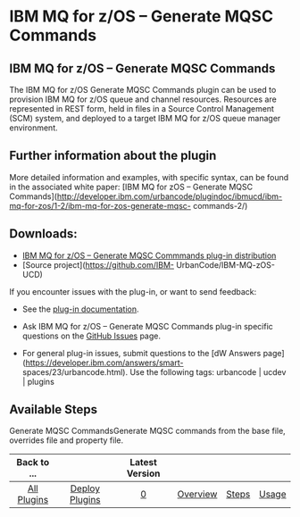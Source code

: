 
IBM MQ for z/OS – Generate MQSC Commands
========================================


IBM MQ for z/OS – Generate MQSC Commands
----------------------------------------



The IBM MQ for z/OS Generate MQSC 
Commands plugin can be used to provision IBM MQ for z/OS queue and channel resources. Resources are represented in REST 
form, held in files in a Source Control Management (SCM) system, and deployed to a target IBM MQ for z/OS queue manager 
environment.



Further information about the plugin
------------------------------------



More detailed information 
and examples, with specific syntax, can be found in the associated white paper: [IBM MQ for zOS – Generate MQSC 
Commands](http://developer.ibm.com/urbancode/plugindoc/ibmucd/ibm-mq-for-zos/1-2/ibm-mq-for-zos-generate-mqsc-
commands-2/)



Downloads:
----------


* [IBM MQ for z/OS – Generate MQSC Commmands plug-in 
distribution](https://github.com/IBM-UrbanCode/IBM-MQ-zOS-UCD/releases)
* [Source project](https://github.com/IBM-
UrbanCode/IBM-MQ-zOS-UCD)


If you encounter issues with the plug-in, or want to send feedback:


* See the [plug-in 
documentation](https://github.com/IBM-UrbanCode/IBM-MQ-zOS-UCD/tree/master/doc).
* Ask IBM MQ for z/OS – Generate MQSC 
Commands plug-in specific questions on the [GitHub Issues](https://github.com/IBM-UrbanCode/IBM-MQ-zOS-UCD/issues) page.

* For general plug-in issues, submit questions to the [dW Answers page](https://developer.ibm.com/answers/smart-
spaces/23/urbancode.html). Use the following tags: urbancode | ucdev | plugins



Available Steps
---------------



Generate MQSC CommandsGenerate MQSC commands from the base file, overrides file and property file.






|Back to ...||Latest Version||||
| :---: | :---: | :---: | :---: | :---: | :---: |
|[All Plugins](../../index.md)|[Deploy Plugins](../README.md)|[0]()|[Overview](overview.md)|[Steps](steps.md)|[Usage](usage.md)|
